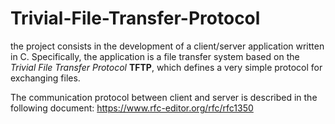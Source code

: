 # Trivial-File-Transfer-Protocol

the project consists in the development of a client/server application written in C.
Specifically, the application is a file transfer system based on the *Trivial File Transfer Protocol* **TFTP**, which defines a very simple protocol for exchanging files.

The communication protocol between client and server is described in the following document: https://www.rfc-editor.org/rfc/rfc1350
